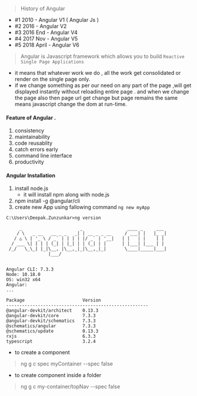 

> History of Angular
- #1 2010 - Angular V1 ( Angular Js )
- #2 2016 - Angular V2
- #3 2016 End - Angular V4
- #4 2017 Nov - Angular V5
- #5 2018 April - Angular V6

> Angular is Javascript framework which allows you to build `Reactive Single Page Applications`
 - it means that whatever work we do , all the work get consolidated or render on the single page only.
 - if we change something as per our need  on any part of the page ,will get displayed instantly without reloading entire page .
   and when we change the page also then page url get change but page remains the same means javascript change the dom at run-time.
   
#### Feature of Angular .
1. consistency
2. maintainability
3. code reusablity
4. catch errors early
5. command line interface
6. productivity

#### Angular Installation
1. install node.js
   - it will install npm along with node.js
2. npm install -g @angular/cli
3. create new App using fallowing command
    `ng new myApp`   
  
```
C:\Users\Deepak.Zunzunkar>ng version

     _                      _                 ____ _     ___
    / \   _ __   __ _ _   _| | __ _ _ __     / ___| |   |_ _|
   / △ \ | '_ \ / _` | | | | |/ _` | '__|   | |   | |    | |
  / ___ \| | | | (_| | |_| | | (_| | |      | |___| |___ | |
 /_/   \_\_| |_|\__, |\__,_|_|\__,_|_|       \____|_____|___|
                |___/


Angular CLI: 7.3.3
Node: 10.18.0
OS: win32 x64
Angular:
...

Package                      Version
------------------------------------------------------
@angular-devkit/architect    0.13.3
@angular-devkit/core         7.3.3
@angular-devkit/schematics   7.3.3
@schematics/angular          7.3.3
@schematics/update           0.13.3
rxjs                         6.3.3
typescript                   3.2.4

```

- to create a component
> ng g c spec myContainer --spec false

- to create component inside a folder
> ng g c my-container/topNav --spec false


















